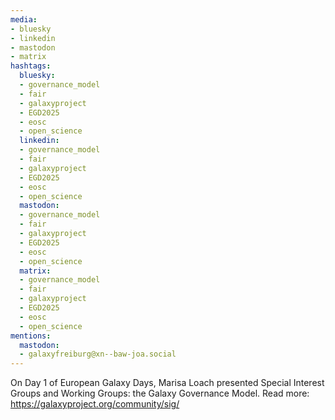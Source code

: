 ```yaml
---
media:
- bluesky
- linkedin
- mastodon
- matrix
hashtags:
  bluesky:
  - governance_model
  - fair
  - galaxyproject
  - EGD2025
  - eosc
  - open_science
  linkedin:
  - governance_model
  - fair
  - galaxyproject
  - EGD2025
  - eosc
  - open_science
  mastodon:
  - governance_model
  - fair
  - galaxyproject
  - EGD2025
  - eosc
  - open_science
  matrix:
  - governance_model
  - fair
  - galaxyproject
  - EGD2025
  - eosc
  - open_science
mentions:
  mastodon:
  - galaxyfreiburg@xn--baw-joa.social
---
```


On Day 1 of European Galaxy Days, Marisa Loach presented Special Interest Groups and Working Groups: the Galaxy Governance Model.
Read more: https://galaxyproject.org/community/sig/